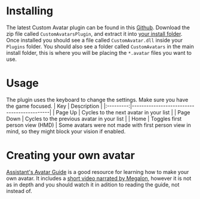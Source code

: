 <!-- TITLE: Custom Avatars -->
# Installing
The latest Custom Avatar plugin can be found in this [Github](https://github.com/xyonico/CustomAvatarsPlugin/releases/latest).
Download the zip file called `CustomAvatarsPlugin`, and extract it into [your install folder](FAQ/install-folder). 
Once installed you should see a file called `CustomAvatar.dll` inside your `Plugins` folder. You should also see a folder called `CustomAvatars` in the main install folder, this is where you will be placing the `*.avatar` files you want to use. 

# Usage
The plugin uses the keyboard to change the settings. Make sure you have the game focused.
|    Key    | Description                                |
|:---------:|--------------------------------------------|
|  Page Up  | Cycles to the next avatar in your list     |
| Page Down | Cycles to the previous avatar in your list |
|    Home   | Toggles first person view (HMD)            |
Some avatars were not made with first person view in mind, so they might block your vision if enabled.
# Creating your own avatar
[Assistant's Avatar Guide](https://bs.assistant.moe/Avatars) is a good resource for learning how to make your own avatar. It includes a [short video narrated by Megalon](https://bs.assistant.moe/Avatars#Videos), however it is not as in depth and you should watch it in adition to reading the guide, not instead of.